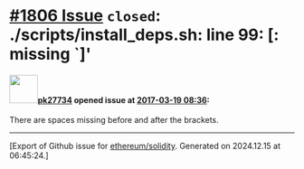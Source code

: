 # [\#1806 Issue](https://github.com/ethereum/solidity/issues/1806) `closed`: ./scripts/install_deps.sh: line 99: [: missing `]'

#### <img src="https://avatars.githubusercontent.com/u/70482?v=4" width="50">[pk27734](https://github.com/pk27734) opened issue at [2017-03-19 08:36](https://github.com/ethereum/solidity/issues/1806):

There are spaces missing before and after the brackets.




-------------------------------------------------------------------------------



[Export of Github issue for [ethereum/solidity](https://github.com/ethereum/solidity). Generated on 2024.12.15 at 06:45:24.]
